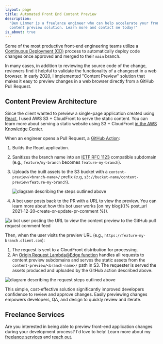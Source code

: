 ```yaml
---
layout: page
title: Automated Front End Content Preview
description:
  "Ben Limmer is a freelance engineer who can help accelerate your frontend engineering teams by deploying an automated
  content preview solution. Learn more and contact me today!"
is_about: true
---
```


Some of the most productive front-end engineering teams utilize a
[Continuous Deployment (CD)](https://en.wikipedia.org/wiki/Continuous_deployment) process to automatically deploy code
changes once approved and merged to their `main` branch.

In many cases, in addition to reviewing the source code of the change, reviewers find it helpful to validate the
functionality of a changeset in a web browser. In early 2020, I implemented "Content Preview" solution that makes it
easy to preview changes in a web browser directly from a GitHub Pull Request.

## Content Preview Architecture

Since the client wanted to preview a single-page application created using [React](https://reactjs.org/), I used AWS
S3 + CloudFront to serve the static content. You can learn more about serving a static website using S3 + CloudFront
[in the AWS Knowledge Center](https://aws.amazon.com/premiumsupport/knowledge-center/cloudfront-serve-static-website/).

When an engineer opens a Pull Request, a [GitHub Action](https://github.com/features/actions):

1. Builds the React application.
1. Sanitizes the branch name into an [IETF RFC 1123](https://datatracker.ietf.org/doc/html/rfc1123/) compatible
   subdomain (e.g., `feature/my-branch` becomes `feature-my-branch`).
1. Uploads the built assets to the S3 bucket with a `content-preview/<branch-name>/` prefix (e.g,
   `s3://bucket-name/content-preview/feature-my-branch`).

    <div class="center mb-2">
      <img src="{{ site.base_url }}/{% ministamp _images/portfolio/freelance/2020/content-preview/pr-upload.png assets/images/pages/portfolio/freelance/2020/content-preview/pr-upload.png %}" alt='diagram describing the steps outlined above'>
    </div>

1. A bot user posts back to the PR with a URL to view the preview. You can learn more about how this bot user works [on
   my blog]({% post_url 2021-12-20-create-or-update-pr-comment %}).

  <div class="center mb-4">
    <img src="{{ site.base_url }}/{% ministamp _images/portfolio/freelance/2020/content-preview/bot-pr-postback.png assets/images/pages/portfolio/freelance/2020/content-preview/bot-pr-postback.png %}" alt='a bot user posting the URL to view the content preview to the GitHub pull request comment feed'>
  </div>

Then, when the user visits the preview URL (e.g., `https://feature-my-branch.client.com`):

1. The request is sent to a CloudFront distribution for processing.
1. An [Origin Request Lambda@Edge function](https://docs.aws.amazon.com/lambda/latest/dg/lambda-edge.html) handles all
   requests to content preview subdomains and serves the static assets from the `content-preview/<branch-name>/` path in
   S3. The requester is served the assets produced and uploaded by the GitHub action described above.

  <div class="center mb-2">
    <img src="{{ site.base_url }}/{% ministamp _images/portfolio/freelance/2020/content-preview/request-diagram.png assets/images/pages/portfolio/freelance/2020/content-preview/request-diagram.png %}" alt='diagram describing the request steps outlined above'>
  </div>

This simple, cost-effective solution significantly improved developers confidence to review and approve changes. Easily
previewing changes empowers developers, QA, and design to quickly review and iterate.

## Freelance Services

Are you interested in being able to preview front-end application changes during your development process? I'd love to
help! Learn more about my [freelance services](/freelance) and [reach out](/freelance/contact).
